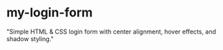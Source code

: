 # my-login-form
"Simple HTML &amp; CSS login form with center alignment, hover effects, and shadow styling."
